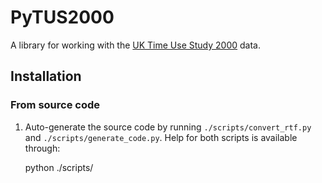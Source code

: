 # PyTUS2000

A library for working with the [UK Time Use Study 2000](https://discover.ukdataservice.ac.uk/catalogue?sn=4504) data.

## Installation

### From source code

1) Auto-generate the source code by running `./scripts/convert_rtf.py` and `./scripts/generate_code.py`. Help for both scripts is available through:

    python ./scripts/<script>.py --help

2) `pip install .`

## Developer Guide

### Installation

Make sure you have the source code autogenerated, see above. Best install `pytus2000` in editable mode:

    $ pip install -e .

### Run the test suite

Run the test suite with py.test:

    $ py.test
